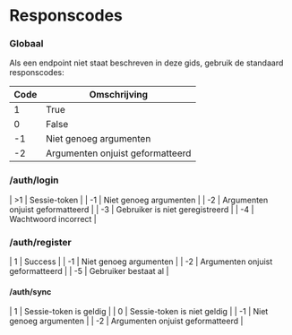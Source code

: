 # Responscodes

### Globaal

Als een endpoint niet staat beschreven in deze gids, gebruik de standaard responscodes:

| Code | Omschrijving |
| ---- | ------------ |
|   1  | True |
|   0  | False |
|  -1  | Niet genoeg argumenten |
|  -2  | Argumenten onjuist geformatteerd |

### /auth/login
|  >1  | Sessie-token |
|  -1  | Niet genoeg argumenten |
|  -2  | Argumenten onjuist geformatteerd |
|  -3  | Gebruiker is niet geregistreerd |
|  -4  | Wachtwoord incorrect |

### /auth/register
|   1  | Success |
|  -1  | Niet genoeg argumenten |
|  -2  | Argumenten onjuist geformatteerd |
|  -5  | Gebruiker bestaat al |

#### /auth/sync
|   1  | Sessie-token is geldig |
|   0  | Sessie-token is niet geldig |
|  -1  | Niet genoeg argumenten |
|  -2  | Argumenten onjuist geformatteerd |